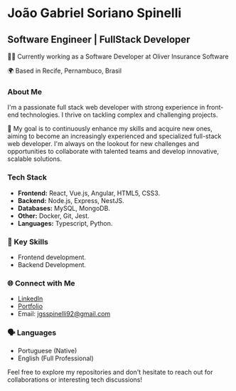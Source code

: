 # João Gabriel Soriano Spinelli

## Software Engineer | FullStack Developer

👨‍💻 Currently working as a Software Developer at Oliver Insurance Software

🌍 Based in Recife, Pernambuco, Brasil

### About Me

I'm a passionate full stack web developer with strong experience in front-end technologies. I thrive on tackling complex and challenging projects.

🚀 My goal is to continuously enhance my skills and acquire new ones, aiming to become an increasingly experienced and specialized full-stack web developer. I'm always on the lookout for new challenges and opportunities to collaborate with talented teams and develop innovative, scalable solutions.

### Tech Stack

- **Frontend:** React, Vue.js, Angular, HTML5, CSS3.
- **Backend:** Node.js, Express, NestJS.
- **Databases:** MySQL, MongoDB.
- **Other:** Docker, Git, Jest.
- **Languages:** Typescript, Python.

### 🌟 Key Skills

- Frontend development.
- Backend Development.

### 🌐 Connect with Me

- [LinkedIn](https://www.linkedin.com/in/jgsspinelli)
- [Portfolio](https://sspinelli.github.io/)
- Email: jgsspinelli92@gmail.com

### 🗣️ Languages

- Portuguese (Native)
- English (Full Professional)

Feel free to explore my repositories and don't hesitate to reach out for collaborations or interesting tech discussions!
